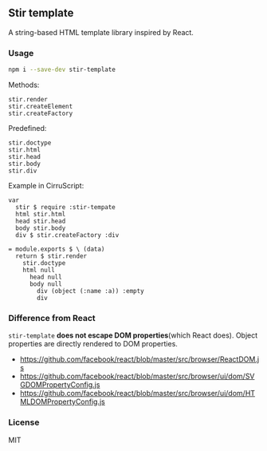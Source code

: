 
Stir template
------

A string-based HTML template library inspired by React.

### Usage

```bash
npm i --save-dev stir-template
```

Methods:

```cirru
stir.render
stir.createElement
stir.createFactory
```

Predefined:

```cirru
stir.doctype
stir.html
stir.head
stir.body
stir.div
```

Example in CirruScript:

```cirru
var
  stir $ require :stir-tempate
  html stir.html
  head stir.head
  body stir.body
  div $ stir.createFactory :div

= module.exports $ \ (data)
  return $ stir.render
    stir.doctype
    html null
      head null
      body null
        div (object (:name :a)) :empty
        div
```

### Difference from React

`stir-template` **does not escape DOM properties**(which React does).
Object properties are directly rendered to DOM properties.

* https://github.com/facebook/react/blob/master/src/browser/ReactDOM.js
* https://github.com/facebook/react/blob/master/src/browser/ui/dom/SVGDOMPropertyConfig.js
* https://github.com/facebook/react/blob/master/src/browser/ui/dom/HTMLDOMPropertyConfig.js


### License

MIT
